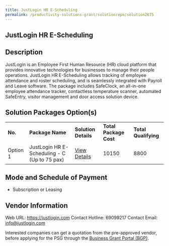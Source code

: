 ```yaml
---
title: JustLogin HR E-Scheduling
permalink: /productivity-solutions-grant/solutionrepo/solution2675
---
```


## JustLogin HR E-Scheduling

## Description

JustLogin is an Employee First Human Resource (HR) cloud platform that provides innovative technologies for businesses to manage their people operations. JustLogin HR E-Scheduling allows tracking of employee attendance and roster scheduling, and is seamlessly integrated with Payroll and Leave software. The package includes SafeClock, an all-in-one employee attendance tracker, contactless temperature scanner, automated SafeEntry, visitor management and door access solution device.

## Solution Packages Option(s)

<table>
<tr>
<td><b>No.</b></td>
<td><b>Package Name</b></td>
<td><b>Solution Details</b></td>
<td><b>Total Package Cost</b></td>
<td><b>Total Qualifying</b></td>
</tr>
<tr>
<td>Option 1</td>
<td>JustLogin HR E-Scheduling - C (Up to 75 pax)</td>
<td><a href='https://www.gobusiness.gov.sg/images/psg/Justlogin_E-Scheduling__20200766_Desensitised_Annex_3_Part_3.pdf'>View Details</a></td>
<td>10150</td>
<td>8800</td>
</tr>
</table>

## Mode and Schedule of Payment

 - Subscription or Leasing

## Vendor Information

 Web URL: https://justlogin.com 
Contact Hotline: 69099217 
Contact Email: info@justlogin.com 


Interested companies can get a quotation from the pre-approved vendor, before applying for the PSG through the <a href='https://www.businessgrants.gov.sg/'>Business Grant Portal (BGP)</a>.

<script src="/jquery/resize-tables.js"></script>
